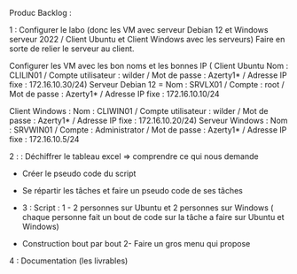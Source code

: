 Produc Backlog :



1 : Configurer le labo (donc les VM avec serveur Debian 12 et Windows serveur 2022 / Client Ubuntu et Client Windows avec les serveurs) 
Faire en sorte de relier le serveur au client.

Configurer les VM avec les bon noms et les bonnes IP ( Client Ubuntu Nom : CLILIN01 / Compte utilisateur : wilder / Mot de passe : Azerty1* / Adresse IP fixe : 172.16.10.30/24)
Serveur Debian 12 = Nom : SRVLX01 / Compte : root / Mot de passe : Azerty1* / Adresse IP fixe : 172.16.10.10/24 


Client Windows : Nom : CLIWIN01 / Compte utilisateur : wilder / Mot de passe : Azerty1* / Adresse IP fixe : 172.16.10.20/24)
Serveur Windows : Nom : SRVWIN01 / Compte : Administrator / Mot de passe : Azerty1* / Adresse IP fixe : 172.16.10.5/24



2 : : Déchiffrer le tableau excel => comprendre ce qui nous demande
- Créer le pseudo code du script

- Se répartir les tâches et faire un pseudo code de ses tâches

  
- 3 : Script :  1 - 2 personnes sur Ubuntu et 2 personnes sur Windows ( chaque personne fait un bout de code sur la tâche a faire sur Ubuntu et Windows)
- Construction bout par bout 
2- Faire un gros menu qui propose 


4 : Documentation (les livrables)
